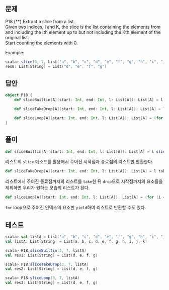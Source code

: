 ## 문제
P18 (**) Extract a slice from a list.  
Given two indices, I and K, the slice is the list containing the elements from and including the Ith element up to but not including the Kth element of the original list.  
Start counting the elements with 0.

Example:
```scala
scala> slice(3, 7, List("a", "b", "c", "d", "e", "f", "g", "h", "i", "j", "k"))
res0: List[String] = List("d", "e", "f", "g")
```

## 답안
```scala
object P18 {
    def sliceBuiltin[A](start: Int, end: Int, l: List[A]): List[A] = l slice (start, end)

    def sliceTakeDrop[A](start: Int, end: Int, l: List[A]): List[A] = l take end drop start

    def sliceLoop[A](start: Int, end: Int, l: List[A]): List[A] = (for (i <- start until end) yield l(i)).toList
}
```

## 풀이
```scala
def sliceBuiltin[A](start: Int, end: Int, l: List[A]): List[A] = l slice (start, end)
```
리스트의 `slice` 메소드를 활용해서 주어진 시작점과 종료점의 리스트만 반환한다.

```scala
def sliceTakeDrop[A](start: Int, end: Int, l: List[A]): List[A] = l take end drop start
```
리스트에서 주어진 종료점까지의 리스트를 `take`한 뒤 `drop`으로 시작점까지의 요소들을 제외하면 우리가 원하는 모습의 리스트가 된다.

```scala
def sliceLoop[A](start: Int, end: Int, l: List[A]): List[A] = (for (i <- start until end) yield l(i)).toList
```
`for` loop으로 주어진 인덱스의 요소만 `yield`하여 리스트로 반환할 수도 있다.

## 테스트
```scala
scala> val listA = List("a", "b", "c", "d", "e", "f", "g", "h", "i", "j", "k")
val listA: List[String] = List(a, b, c, d, e, f, g, h, i, j, k)

scala> P18.sliceBuiltin(3, 7, listA)
val res1: List[String] = List(d, e, f, g)

scala> P18.sliceTakeDrop(3, 7, listA)
val res2: List[String] = List(d, e, f, g)

scala> P18.sliceLoop(3, 7, listA)
val res3: List[String] = List(d, e, f, g)
```